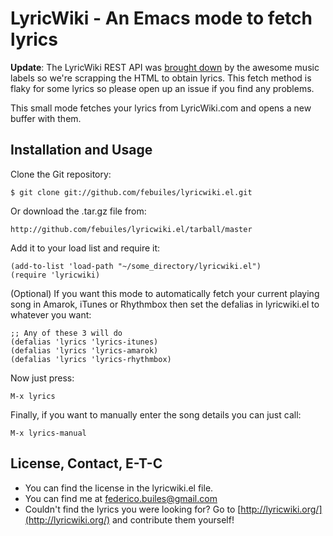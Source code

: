 LyricWiki - An Emacs mode to fetch lyrics
========================

**Update**: The LyricWiki REST API was [brought
  down](http://groups.google.com/group/lyricwiki-api/browse_thread/thread/733ccd919d654040) by the
  awesome music labels so we're scrapping the HTML to obtain lyrics. This fetch method is flaky for
  some lyrics so please open up an issue if you find any problems.

This small mode fetches your lyrics from LyricWiki.com and opens a new buffer
with them.

Installation and Usage
------------
Clone the Git repository:

    $ git clone git://github.com/febuiles/lyricwiki.el.git

Or download the .tar.gz file from:

    http://github.com/febuiles/lyricwiki.el/tarball/master

Add it to your load list and require it:

    (add-to-list 'load-path "~/some_directory/lyricwiki.el")
    (require 'lyricwiki)

(Optional) If you want this mode to automatically fetch your current playing
song in Amarok, iTunes or Rhythmbox then set the defalias in lyricwiki.el to
whatever you want:

    ;; Any of these 3 will do
    (defalias 'lyrics 'lyrics-itunes)
    (defalias 'lyrics 'lyrics-amarok)
    (defalias 'lyrics 'lyrics-rhythmbox)

Now just press:

    M-x lyrics

Finally, if you want to manually enter the song details you can just call:

    M-x lyrics-manual

License, Contact, E-T-C
-----------------------

* You can find the license in the lyricwiki.el file.
* You can find me at federico.builes@gmail.com
* Couldn't find the lyrics you were looking for? Go to
 [http://lyricwiki.org/](http://lyricwiki.org/) and contribute them yourself!
